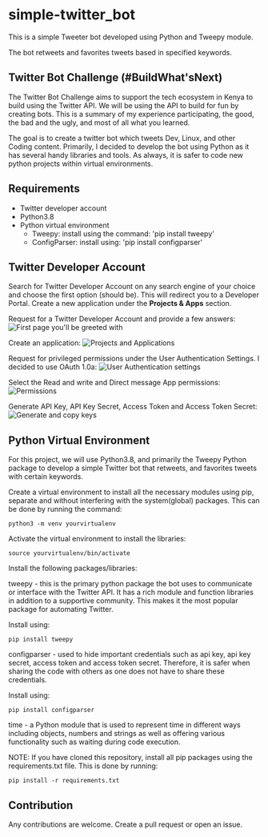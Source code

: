 # simple-twitter_bot

This is a simple Tweeter bot developed using Python and Tweepy module.

The bot retweets and favorites tweets based in specified keywords.

## Twitter Bot Challenge (#BuildWhat'sNext)
The Twitter Bot Challenge aims to support the tech ecosystem in Kenya to build using the Twitter API.
We will be using the API to build for fun by creating bots. This is a summary of my experience participating, the good, the bad and the ugly, and most of all what you learned.

The goal is to create a twitter bot which tweets Dev, Linux, and other Coding content. Primarily, I decided to develop the bot using Python as it has several handy libraries and tools. As always, it is safer to code new python projects within virtual environments.


## Requirements
- Twitter developer account
- Python3.8
- Python virtual environment
  - Tweepy: install using the command: 'pip install tweepy'
  - ConfigParser: install using: 'pip install configparser'

## Twitter Developer Account

Search for Twitter Developer Account on any search engine of your choice and choose the first option (should be). This will redirect you to a Developer Portal. Create a new application under the **Projects & Apps** section.

Request for a Twitter Developer Account and provide a few answers:
![First page you'll be greeted with](https://dev-to-uploads.s3.amazonaws.com/uploads/articles/mgw3sb6fd05jnjeydjwc.png)

Create an application:
![Projects and Applications](https://dev-to-uploads.s3.amazonaws.com/uploads/articles/ljyunblbr296sc0bg7xr.png)

Request for privileged permissions under the User Authentication Settings. I decided to use OAuth 1.0a:
![User Authentication settings](https://dev-to-uploads.s3.amazonaws.com/uploads/articles/xh4kmjmfxmh00ha0jeua.png)

Select the Read and write and Direct message App permissions:
![Permissions](https://dev-to-uploads.s3.amazonaws.com/uploads/articles/zxrye3rzh7z9d4e71jkk.png)

Generate API Key, API Key Secret, Access Token and Access Token Secret:
![Generate and copy keys](https://dev-to-uploads.s3.amazonaws.com/uploads/articles/ufh8pz07p102shovnbgt.png)

## Python Virtual Environment
For this project, we will use Python3.8, and primarily the Tweepy Python package to develop a simple Twitter bot that retweets, and favorites tweets with certain keywords.

Create a virtual environment to install all the necessary modules using pip, separate and without interfering with the system(global) packages. This can be done by running the command:

```
python3 -m venv yourvirtualenv
```
Activate the virtual environment to install the libraries:

```
source yourvirtualenv/bin/activate
```
Install the following packages/libraries:

tweepy - this is the primary python package the bot uses to communicate or interface with the Twitter API. It has a rich module and function libraries in addition to a supportive community. This makes it the most popular package for automating Twitter.

Install using:

```
pip install tweepy

```
configparser - used to hide important credentials such as api key, api key secret, access token and access token secret. Therefore, it is safer when sharing the code with others as one does not have to share these credentials.

Install using:

```
pip install configparser
```

time - a Python module that is used to represent time in different ways including objects, numbers and strings as well as offering various functionality such as waiting during code execution.

NOTE: If you have cloned this repository, install all pip packages using the requirements.txt file.
This is done by running:
```
pip install -r requirements.txt
```

## Contribution
Any contributions are welcome. Create a pull request or open an issue.